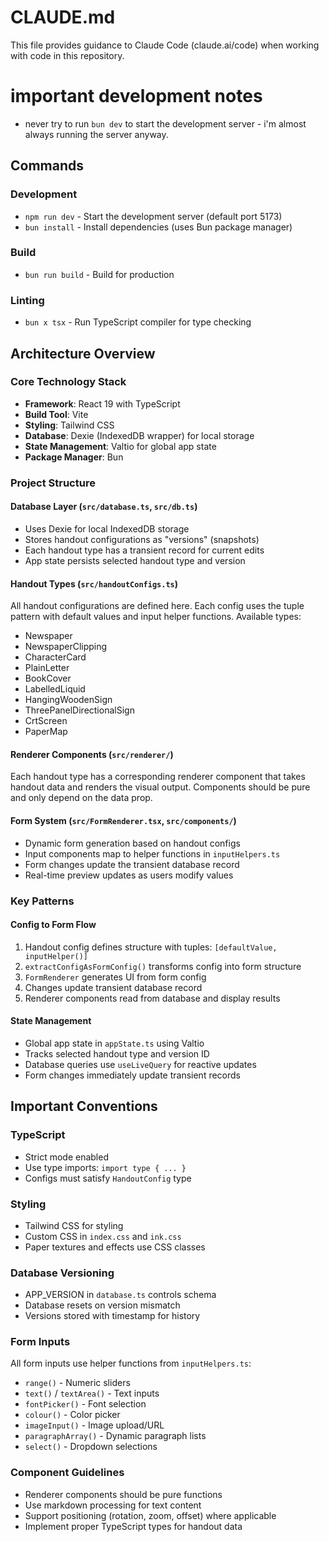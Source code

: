 # CLAUDE.md

This file provides guidance to Claude Code (claude.ai/code) when working with code in this repository.

# important development notes

- never try to run `bun dev` to start the development server - i'm almost always running the server anyway.

## Commands

### Development

- `npm run dev` - Start the development server (default port 5173)
- `bun install` - Install dependencies (uses Bun package manager)

### Build

- `bun run build` - Build for production

### Linting

- `bun x tsx` - Run TypeScript compiler for type checking

## Architecture Overview

### Core Technology Stack

- **Framework**: React 19 with TypeScript
- **Build Tool**: Vite
- **Styling**: Tailwind CSS
- **Database**: Dexie (IndexedDB wrapper) for local storage
- **State Management**: Valtio for global app state
- **Package Manager**: Bun

### Project Structure

#### Database Layer (`src/database.ts`, `src/db.ts`)

- Uses Dexie for local IndexedDB storage
- Stores handout configurations as "versions" (snapshots)
- Each handout type has a transient record for current edits
- App state persists selected handout type and version

#### Handout Types (`src/handoutConfigs.ts`)

All handout configurations are defined here. Each config uses the tuple pattern with default values and input helper functions. Available types:

- Newspaper
- NewspaperClipping
- CharacterCard
- PlainLetter
- BookCover
- LabelledLiquid
- HangingWoodenSign
- ThreePanelDirectionalSign
- CrtScreen
- PaperMap

#### Renderer Components (`src/renderer/`)

Each handout type has a corresponding renderer component that takes handout data and renders the visual output. Components should be pure and only depend on the data prop.

#### Form System (`src/FormRenderer.tsx`, `src/components/`)

- Dynamic form generation based on handout configs
- Input components map to helper functions in `inputHelpers.ts`
- Form changes update the transient database record
- Real-time preview updates as users modify values

### Key Patterns

#### Config to Form Flow

1. Handout config defines structure with tuples: `[defaultValue, inputHelper()]`
2. `extractConfigAsFormConfig()` transforms config into form structure
3. `FormRenderer` generates UI from form config
4. Changes update transient database record
5. Renderer components read from database and display results

#### State Management

- Global app state in `appState.ts` using Valtio
- Tracks selected handout type and version ID
- Database queries use `useLiveQuery` for reactive updates
- Form changes immediately update transient records

## Important Conventions

### TypeScript

- Strict mode enabled
- Use type imports: `import type { ... }`
- Configs must satisfy `HandoutConfig` type

### Styling

- Tailwind CSS for styling
- Custom CSS in `index.css` and `ink.css`
- Paper textures and effects use CSS classes

### Database Versioning

- APP_VERSION in `database.ts` controls schema
- Database resets on version mismatch
- Versions stored with timestamp for history

### Form Inputs

All form inputs use helper functions from `inputHelpers.ts`:

- `range()` - Numeric sliders
- `text()` / `textArea()` - Text inputs
- `fontPicker()` - Font selection
- `colour()` - Color picker
- `imageInput()` - Image upload/URL
- `paragraphArray()` - Dynamic paragraph lists
- `select()` - Dropdown selections

### Component Guidelines

- Renderer components should be pure functions
- Use markdown processing for text content
- Support positioning (rotation, zoom, offset) where applicable
- Implement proper TypeScript types for handout data
